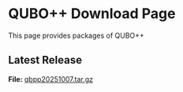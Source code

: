 # QUBO++ Download Page

This page provides packages of QUBO++

## Latest Release

**File:** [qbpp20251007.tar.gz](https://github.com/nakanocs/qbpp/releases/tag/2025.10.07)
